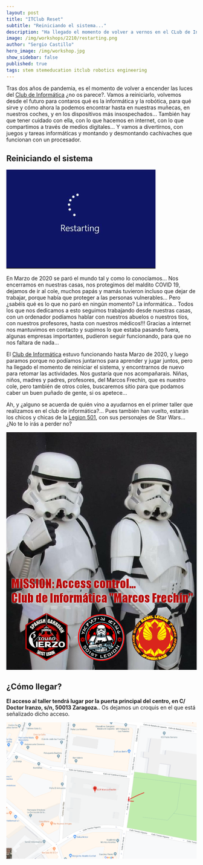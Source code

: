 ```yaml
---
layout: post
title: "ITClub Reset"
subtitle: "Reiniciando el sistema..."
description: "Ha llegado el momento de volver a vernos en el CLub de Informática del Marcos Frechín."
image: /img/workshops/2210/restarting.png
author: "Sergio Castillo"
hero_image: /img/workshop.jpg
show_sidebar: false
published: true
tags: stem stemeducation itclub robotics engineering
---
```


Tras dos años de pandemia, es el momento de volver a encender las luces del [Club de Informática](/) ¿no os parece?. Vamos a reiniciarlo, volvemos desde el futuro para contaros qué es la informática y la robótica, para qué sirve y cómo ahora la podemos encontrar hasta en nuestras muñecas, en nuestros coches, y en los dispositivos más insospechados... También hay que tener cuidado con ella, con lo que hacemos en internet, con lo que compartimos a través de medios digitales... Y vamos a divertirnos, con juegos y tareas informáticas y montando y desmontando cachivaches que funcionan con un procesador.

## Reiniciando el sistema

![Legion 501](/img/workshops/2210/restarting.jpg)

En Marzo de 2020 se paró el mundo tal y como lo conocíamos... Nos encerramos en nuestras casas, nos protegimos del maldito COVID 19, dejamos de ir al cole, muchos papás y mamás tuvieron incluso que dejar de trabajar, porque había que proteger a las personas vulnerables... Pero ¿sabéis qué es lo que no paró en ningún momento? La informática... Todos los que nos dedicamos a esto seguimos trabajando desde nuestras casas, con un ordenador podíamos hablar con nuestros abuelos o nuestros tíos, con nuestros profesores, hasta con nuestros médicos!!! Gracias a internet nos mantuvimos en contacto y supimos lo que estaba pasando fuera, algunas empresas importantes,  pudieron seguir funcionando, para que no nos faltara de nada... 

El [Club de Informática](/) estuvo funcionando hasta Marzo de 2020, y luego paramos porque no podíamos juntarnos para aprender y jugar juntos, pero ha llegado el momento de reiniciar el sistema, y encontrarnos de nuevo para retomar las actividades. Nos gustaría que nos acompañarais. Niñas, niños, madres y padres, profesores, del Marcos Frechín, que es nuestro cole, pero también de otros coles, buscaremos sitio para que podamos caber un buen puñado de gente, si os apetece...

Ah, y ¿alguno se acuerda de quién vino a ayudarnos en el primer taller que realizamos en el club de informática?... Pues también han vuelto, estarán los chicos y chicas de la [Legion 501](https://www.legion501.com/), con sus personajes de Star Wars... ¿No te lo irás a perder no?

![Legion 501](/img/accessControl.jpg)

## ¿Cómo llegar?

**El acceso al taller tendrá lugar por la puerta principal del centro, en C/ Doctor Iranzo, s/n, 50013 Zaragoza.**. Os dejamos un croquis en el que está señalizado dicho acceso.

![Mapa acceso Marcos Frechín](/img/mapa_acceso.png)


